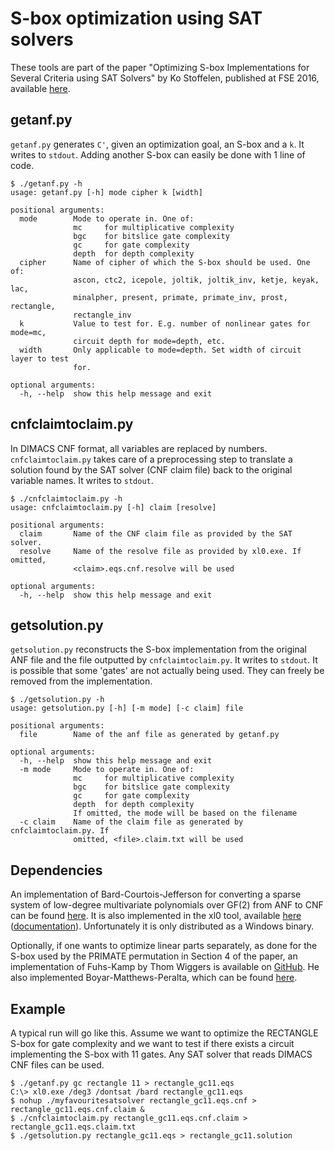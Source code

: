 # S-box optimization using SAT solvers

These tools are part of the paper "Optimizing S-box Implementations for Several Criteria using SAT Solvers" by Ko Stoffelen, published at FSE 2016, available [here](https://ko.stoffelen.nl/papers/fse2016-sboxoptimization.pdf).

## getanf.py

`getanf.py` generates `C'`, given an optimization goal, an S-box and a `k`. It writes to `stdout`. Adding another S-box can easily be done with 1 line of code.

```
$ ./getanf.py -h
usage: getanf.py [-h] mode cipher k [width]

positional arguments:
  mode        Mode to operate in. One of:
              mc     for multiplicative complexity
              bgc    for bitslice gate complexity
              gc     for gate complexity
              depth  for depth complexity
  cipher      Name of cipher of which the S-box should be used. One of:
              ascon, ctc2, icepole, joltik, joltik_inv, ketje, keyak, lac,
              minalpher, present, primate, primate_inv, prost, rectangle,
              rectangle_inv
  k           Value to test for. E.g. number of nonlinear gates for mode=mc,
              circuit depth for mode=depth, etc.
  width       Only applicable to mode=depth. Set width of circuit layer to test
              for.

optional arguments:
  -h, --help  show this help message and exit
```

## cnfclaimtoclaim.py

In DIMACS CNF format, all variables are replaced by numbers. `cnfclaimtoclaim.py` takes care of a preprocessing step to translate a solution found by the SAT solver (CNF claim file) back to the original variable names. It writes to `stdout`.

```
$ ./cnfclaimtoclaim.py -h
usage: cnfclaimtoclaim.py [-h] claim [resolve]

positional arguments:
  claim       Name of the CNF claim file as provided by the SAT solver.
  resolve     Name of the resolve file as provided by xl0.exe. If omitted,
              <claim>.eqs.cnf.resolve will be used

optional arguments:
  -h, --help  show this help message and exit
```

## getsolution.py

`getsolution.py` reconstructs the S-box implementation from the original ANF file and the file outputted by `cnfclaimtoclaim.py`. It writes to `stdout`. It is possible that some 'gates' are not actually being used. They can freely be removed from the implementation.

```
$ ./getsolution.py -h
usage: getsolution.py [-h] [-m mode] [-c claim] file

positional arguments:
  file        Name of the anf file as generated by getanf.py

optional arguments:
  -h, --help  show this help message and exit
  -m mode     Mode to operate in. One of:
              mc     for multiplicative complexity
              bgc    for bitslice gate complexity
              gc     for gate complexity
              depth  for depth complexity
              If omitted, the mode will be based on the filename
  -c claim    Name of the claim file as generated by cnfclaimtoclaim.py. If
              omitted, <file>.claim.txt will be used
```

## Dependencies

An implementation of Bard-Courtois-Jefferson for converting a sparse system of low-degree multivariate polynomials over GF(2) from ANF to CNF can be found [here](http://www.nicolascourtois.com/software/CourtoisBardJefferson_public_distribution.zip). It is also implemented in the xl0 tool, available [here](http://www.nicolascourtois.com/software/xl0.exe) ([documentation](http://cryptosystem.net/aes/tools.html)). Unfortunately it is only distributed as a Windows binary.

Optionally, if one wants to optimize linear parts separately, as done for the S-box used by the PRIMATE permutation in Section 4 of the paper, an implementation of Fuhs-Kamp by Thom Wiggers is available on [GitHub](https://github.com/thomwiggers/find-shortest-slp). He also implemented Boyar-Matthews-Peralta, which can be found [here](https://github.com/thomwiggers/slp-heuristic).

## Example

A typical run will go like this. Assume we want to optimize the RECTANGLE S-box for gate complexity and we want to test if there exists a circuit implementing the S-box with 11 gates. Any SAT solver that reads DIMACS CNF files can be used.

```
$ ./getanf.py gc rectangle 11 > rectangle_gc11.eqs
C:\> xl0.exe /deg3 /dontsat /bard rectangle_gc11.eqs
$ nohup ./myfavouritesatsolver rectangle_gc11.eqs.cnf > rectangle_gc11.eqs.cnf.claim &
$ ./cnfclaimtoclaim.py rectangle_gc11.eqs.cnf.claim > rectangle_gc11.eqs.claim.txt
$ ./getsolution.py rectangle_gc11.eqs > rectangle_gc11.solution
```
